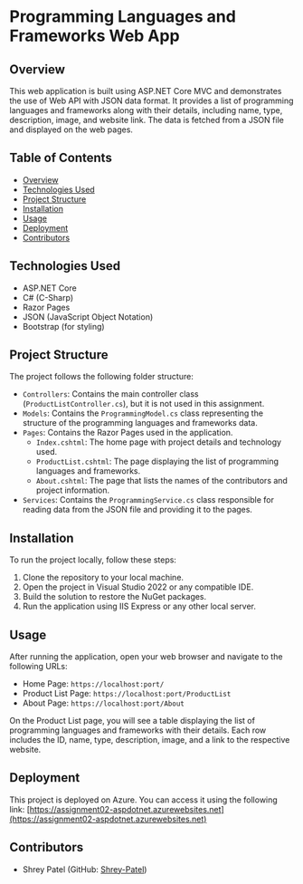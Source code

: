 # Programming Languages and Frameworks Web App

## Overview

This web application is built using ASP.NET Core MVC and demonstrates the use of Web API with JSON data format. It provides a list of programming languages and frameworks along with their details, including name, type, description, image, and website link. The data is fetched from a JSON file and displayed on the web pages.

## Table of Contents

- [Overview](#overview)
- [Technologies Used](#technologies-used)
- [Project Structure](#project-structure)
- [Installation](#installation)
- [Usage](#usage)
- [Deployment](#Deployment)
- [Contributors](#contributors)


## Technologies Used

- ASP.NET Core
- C# (C-Sharp)
- Razor Pages
- JSON (JavaScript Object Notation)
- Bootstrap (for styling)

## Project Structure

The project follows the following folder structure:

- `Controllers`: Contains the main controller class (`ProductListController.cs`), but it is not used in this assignment.
- `Models`: Contains the `ProgrammingModel.cs` class representing the structure of the programming languages and frameworks data.
- `Pages`: Contains the Razor Pages used in the application.
  - `Index.cshtml`: The home page with project details and technology used.
  - `ProductList.cshtml`: The page displaying the list of programming languages and frameworks.
  - `About.cshtml`: The page that lists the names of the contributors and project information.
- `Services`: Contains the `ProgrammingService.cs` class responsible for reading data from the JSON file and providing it to the pages.

## Installation

To run the project locally, follow these steps:

1. Clone the repository to your local machine.
2. Open the project in Visual Studio 2022 or any compatible IDE.
3. Build the solution to restore the NuGet packages.
4. Run the application using IIS Express or any other local server.

## Usage

After running the application, open your web browser and navigate to the following URLs:

- Home Page: `https://localhost:port/`
- Product List Page: `https://localhost:port/ProductList`
- About Page: `https://localhost:port/About`

On the Product List page, you will see a table displaying the list of programming languages and frameworks with their details. Each row includes the ID, name, type, description, image, and a link to the respective website.

## Deployment

This project is deployed on Azure. You can access it using the following link:
[https://assignment02-aspdotnet.azurewebsites.net](https://assignment02-aspdotnet.azurewebsites.net)

## Contributors

- Shrey Patel (GitHub: [Shrey-Patel](https://github.com/ShreyPatel7))
